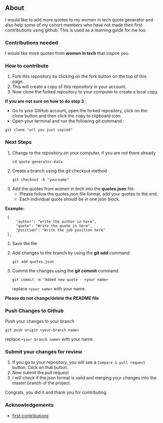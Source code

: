 ## About 
I would like to add more quotes to my women in tech quote generator and also help some of my cohort members who have not made their first contributions using github. This is used as a learning guide for me too. 

### Contributions needed
I would like more quotes from **women in tech** that inspire you. 

### How to contribute
1. Fork this repository by clicking on the fork button on the top of this page. 
2. This will create a copy of this repository in your account.
3. Now clone the forked repository to your computer to create a local copy.

**If you are not sure on how to do step 3** :
* Go to your GitHub account, open the forked repository, click on the clone button and then click the copy to clipboard icon.
* Open your terminal and run the following git command :
```
git clone "url you just copied"
```
### Next Steps
1. Change to the repository on your computer, if you are not there already
   ```
   cd quote-generator-data
   ```
2. Create a branch using the git checkout method
    ```
    git checkout -b "yourname"
    ```
3. Add the quotes from women in tech into the **quotes.json** file. 
   * Please follow the quotes.json file format, add your quotes to the end.
   * Each individual quote should be in one json block. 
  
**Example:**
   ```
    {
        "author": "write the author in here",
        "quote": "Write the quote in here",
        "position": "Write the job position here"
    },
   ```
1. Save the file
2. Add changes to the branch by using the **git add** command:
   

    ``` git add quotes.json ```
3. Commit the changes using the **git commit** command:
   ``` 
   git commit -m "Added new quote - <your name>
   ```
   replace `<your name>` with your name. 

**Please do not change/delete the README file**

### Push Changes to Github
   Push your changes to your branch 
   ``` 
   git push origin <your-branch name>
   ```
replace `<your branch name>` with your name. 
### Submit your changes for review
1. If you go to your repository, you will see a `Compare & pull request` button. Click on that button. 
2. Now submit the pull request
3. I will check if the json format is valid and merging your changes into the master branch of the project. 

Congrats, you did it and thank you for contributing.

### Acknowledgements
* [first-contributions](https://github.com/firstcontributions/first-contributions)